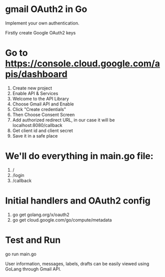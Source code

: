 # gmail OAuth2 in Go

Implement your own authentication.

Firstly create Google OAuth2 keys
# Go to https://console.cloud.google.com/apis/dashboard
1. Create new project
2. Enable API & Services 
3. Welcome to the API Library
4. Choose Gmail API and Enable
5. Click "Create credentials"
6. Then Choose Consent Screen
7. Add authorized redirect URL, in our case it will be localhost:8080/callback
8. Get client id and client secret
9. Save it in a safe place

# We'll do everything in main.go file:

1. /
2. /login
3. /callback

# Initial handlers and OAuth2 config
1. go get golang.org/x/oauth2
2. go get cloud.google.com/go/compute/metadata

# Test and Run
 go run main.go


User information, messages, labels, drafts can be easily viewed using GoLang through Gmail API.
